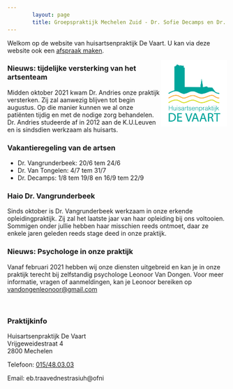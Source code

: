 ```yaml
---
        layout: page
        title: Groepspraktijk Mechelen Zuid - Dr. Sofie Decamps en Dr. Sofie Van Tongelen
---
```


Welkom op de website van huisartsenpraktijk De Vaart. U kan via deze website ook een <a href="https://www.introlution.be/clientwebsites/doctorwebsite_2/logincustom.aspx?domain=huisartsendevaart.be" target="_blank">afspraak maken</a>. 

<img src="/images/Logo_RGB.png" width="30%" align="right"/>


### Nieuws: tijdelijke versterking van het artsenteam

Midden oktober 2021 kwam Dr. Andries onze praktijk versterken. Zij zal aanwezig blijven tot begin augustus. Op die manier kunnen we al onze patiënten tijdig en met de nodige zorg behandelen.
Dr. Andries studeerde af in 2012 aan de K.U.Leuven en is sindsdien werkzaam als huisarts.

### Vakantieregeling van de artsen

- Dr. Vangrunderbeek: 20/6 tem 24/6
- Dr. Van Tongelen: 4/7 tem 31/7
- Dr. Decamps: 1/8 tem 19/8 en 16/9 tem 22/9

### Haio Dr. Vangrunderbeek

Sinds oktober is Dr. Vangrunderbeek werkzaam in onze erkende opleidingpraktijk. Zij zal het laatste jaar van haar opleiding bij ons voltooien. Sommigen onder jullie hebben haar misschien reeds ontmoet, daar ze enkele jaren geleden reeds stage deed in onze praktijk.

### Nieuws: Psychologe in onze praktijk

Vanaf februari 2021 hebben wij onze diensten uitgebreid en kan je in onze praktijk terecht bij zelfstandig psychologe Leonoor Van Dongen. Voor meer informatie, vragen of aanmeldingen, kan je Leonoor bereiken op vandongenleonoor@gmail.com

<br>

### Praktijkinfo

<p>
Huisartsenpraktijk De Vaart<br>
Vrijgeweidestraat 4<br>
2800 Mechelen<br>
</p>
<p>
Telefoon: <a href="tel:015/48.03.03">015/48.03.03</a>
</p>

<p>
Email: <span class="doeeensraar">eb.traavednestrasiuh@ofni</span>
</p>
